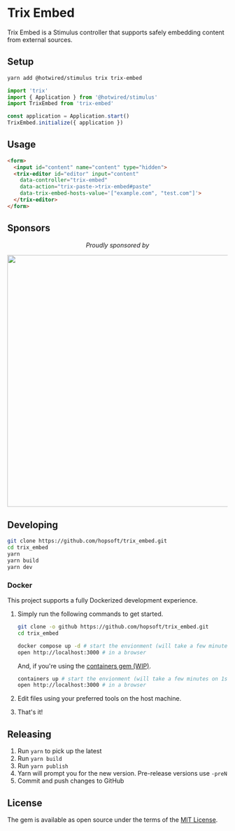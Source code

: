 # Trix Embed

Trix Embed is a Stimulus controller that supports safely embedding content from external sources.

## Setup

```sh
yarn add @hotwired/stimulus trix trix-embed
```

```js
import 'trix'
import { Application } from '@hotwired/stimulus'
import TrixEmbed from 'trix-embed'

const application = Application.start()
TrixEmbed.initialize({ application })
```

## Usage

```html
<form>
  <input id="content" name="content" type="hidden">
  <trix-editor id="editor" input="content"
    data-controller="trix-embed"
    data-action="trix-paste->trix-embed#paste"
    data-trix-embed-hosts-value='["example.com", "test.com"]'>
  </trix-editor>
</form>
```

## Sponsors

<p align="center">
  <em>Proudly sponsored by</em>
</p>
<p align="center">
  <a href="https://www.clickfunnels.com?utm_source=hopsoft&utm_medium=open-source&utm_campaign=trix_embed">
    <img src="https://images.clickfunnel.com/uploads/digital_asset/file/176632/clickfunnels-dark-logo.svg" width="575" />
  </a>
</p>

## Developing

```sh
git clone https://github.com/hopsoft/trix_embed.git
cd trix_embed
yarn
yarn build
yarn dev
```
### Docker

This project supports a fully Dockerized development experience.

1. Simply run the following commands to get started.

   ```sh
   git clone -o github https://github.com/hopsoft/trix_embed.git
   cd trix_embed
   ```

   ```sh
   docker compose up -d # start the envionment (will take a few minutes on 1st run)
   open http://localhost:3000 # in a browser
   ```

   And, if you're using the [containers gem (WIP)](https://github.com/hopsoft/containers).

   ```sh
   containers up # start the envionment (will take a few minutes on 1st run)
   open http://localhost:3000 # in a browser
   ```

1. Edit files using your preferred tools on the host machine.

1. That's it!

## Releasing

1. Run `yarn` to pick up the latest
1. Run `yarn build`
1. Run `yarn publish`
1. Yarn will prompt you for the new version. Pre-release versions use `-preN`
1. Commit and push changes to GitHub

## License

The gem is available as open source under the terms of the [MIT License](https://opensource.org/licenses/MIT).
